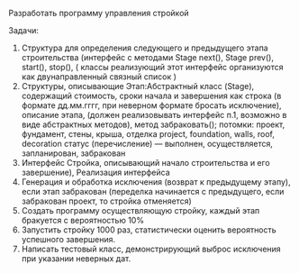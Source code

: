 Разработать программу управления стройкой

Задачи:

1. Структура для определения следующего и предыдущего этапа строительства (интерфейс с методами Stage next(), Stage prev(), start(), stop(), ( классы реализующий этот интерфейс организуются как двунаправленный связный список  )
2. Структуры, описывающие Этап:Абстрактный класс  (Stage), содержащий стоимость, сроки начала и завершения как строка (в формате дд.мм.гггг, при неверном формате бросать исключение), описание этапа,
   (должен реализовывать интерфейс п.1, возможно в виде абстрактных методов), метод забраковать();
   потомки: проект, фундамент, стены, крыша, отделка
   project, foundation, walls, roof, decoration
   статус (перечисление) — выполнен, осуществляется, запланирован, забракован
3. Интерфейс Стройка, описывающий начало строительства и его завершение), Реализация интерфейса
4. Генерация и обработка исключения (возврат к предыдущему этапу), если этап забракован (переделка начинается с предыдущего, если забракован проект, то стройка отменяется)
5. Создать программу осуществляющую стройку, каждый этап бракуется с вероятностью 10%
6. Запустить стройку 1000 раз, статистически оценить вероятность успешного завершения.
7. Написать тестовый класс, демонстрирующий выброс исключения при указании неверных дат.